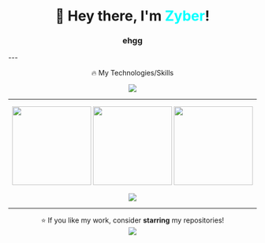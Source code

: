 
<h1 align="center">👋 Hey there, I'm <span style="color:#00FFFF">Zyber</span>!</h1>
<h3 align='center'>ehgg</h3>
---

<p align='center'>🔥 My Technologies/Skills</p>


<p align="center">
  <img src="https://skillicons.dev/icons?i=py,js,html,github&theme=dark"/>
</p>


---

<p align="center"><img src="https://github-readme-stats.vercel.app/api?username=Zyber09&theme=tokyonight&show_icons=true&hide_border=true&count_private=true" height="160" /> <img src="https://github-readme-streak-stats.herokuapp.com?user=Zyber09&theme=tokyonight&hide_border=true" height="160" /> <img src="https://github-readme-stats.vercel.app/api/top-langs/?username=Zyber09&theme=tokyonight&layout=compact&hide_border=true" height="160"/></p>

<p align='center'><a href="https://github.com/Zyber09"><img src="https://img.shields.io/badge/GitHub-000?style=for-the-badge&logo=github&logoColor=white"/></a></p>

---

<p align="center">
⭐ If you like my work, consider <b>starring</b> my repositories!<br/>
<img src="https://komarev.com/ghpvc/?username=Zyber09&style=flat-square&color=blue"/>
</p>

